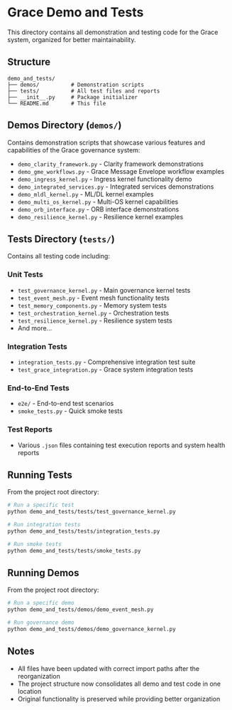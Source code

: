 # Grace Demo and Tests

This directory contains all demonstration and testing code for the Grace system, organized for better maintainability.

## Structure

```
demo_and_tests/
├── demos/          # Demonstration scripts
├── tests/          # All test files and reports
├── __init__.py     # Package initializer
└── README.md       # This file
```

## Demos Directory (`demos/`)

Contains demonstration scripts that showcase various features and capabilities of the Grace governance system:

- `demo_clarity_framework.py` - Clarity framework demonstrations
- `demo_gme_workflows.py` - Grace Message Envelope workflow examples
- `demo_ingress_kernel.py` - Ingress kernel functionality demo
- `demo_integrated_services.py` - Integrated services demonstrations
- `demo_mldl_kernel.py` - ML/DL kernel examples
- `demo_multi_os_kernel.py` - Multi-OS kernel capabilities
- `demo_orb_interface.py` - ORB interface demonstrations
- `demo_resilience_kernel.py` - Resilience kernel examples

## Tests Directory (`tests/`)

Contains all testing code including:

### Unit Tests
- `test_governance_kernel.py` - Main governance kernel tests
- `test_event_mesh.py` - Event mesh functionality tests
- `test_memory_components.py` - Memory system tests
- `test_orchestration_kernel.py` - Orchestration tests
- `test_resilience_kernel.py` - Resilience system tests
- And more...

### Integration Tests
- `integration_tests.py` - Comprehensive integration test suite
- `test_grace_integration.py` - Grace system integration tests

### End-to-End Tests
- `e2e/` - End-to-end test scenarios
- `smoke_tests.py` - Quick smoke tests

### Test Reports
- Various `.json` files containing test execution reports and system health reports

## Running Tests

From the project root directory:

```bash
# Run a specific test
python demo_and_tests/tests/test_governance_kernel.py

# Run integration tests
python demo_and_tests/tests/integration_tests.py

# Run smoke tests
python demo_and_tests/tests/smoke_tests.py
```

## Running Demos

From the project root directory:

```bash
# Run a specific demo
python demo_and_tests/demos/demo_event_mesh.py

# Run governance demo
python demo_and_tests/demos/demo_governance_kernel.py
```

## Notes

- All files have been updated with correct import paths after the reorganization
- The project structure now consolidates all demo and test code in one location
- Original functionality is preserved while providing better organization